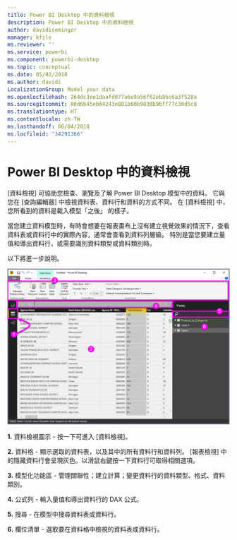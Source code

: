 ```yaml
---
title: Power BI Desktop 中的資料檢視
description: Power BI Desktop 中的資料檢視
author: davidiseminger
manager: kfile
ms.reviewer: ''
ms.service: powerbi
ms.component: powerbi-desktop
ms.topic: conceptual
ms.date: 05/02/2018
ms.author: davidi
LocalizationGroup: Model your data
ms.openlocfilehash: 264dc3ee1daafd077a6e9a56f62eb86c6a3f528a
ms.sourcegitcommit: 80d6b45eb84243e801b60b9038b9bff77c30d5c8
ms.translationtype: HT
ms.contentlocale: zh-TW
ms.lasthandoff: 06/04/2018
ms.locfileid: "34291366"
---
```

# <a name="data-view-in-power-bi-desktop"></a>Power BI Desktop 中的資料檢視
[資料檢視] 可協助您檢查、瀏覽及了解 Power BI Desktop 模型中的資料。 它與您在 [查詢編輯器] 中檢視資料表、資料行和資料的方式不同。 在 [資料檢視] 中，您所看到的資料是載入模型「之後」  的樣子。

當您建立資料模型時，有時會想要在報表畫布上沒有建立視覺效果的情況下，查看資料表或資料行中的實際內容，通常會查看到資料列層級。 特別是當您要建立量值和導出資料行，或需要識別資料類型或資料類別時。

以下將進一步說明。

![](media/desktop-data-view/dataview_fullscreen.png)

**1.** 資料檢視圖示 - 按一下可進入 [資料檢視]。

**2.** 資料格 - 顯示選取的資料表，以及其中的所有資料行和資料列。 [報表檢視] 中的隱藏資料行會呈現灰色。以滑鼠右鍵按一下資料行可取得相關選項。

**3.** 模型化功能區 - 管理關聯性；建立計算；變更資料行的資料類型、格式、資料類別。

**4.** 公式列 - 輸入量值和導出資料行的 DAX 公式。

**5.** 搜尋 - 在模型中搜尋資料表或資料行。

**6.** 欄位清單 - 選取要在資料格中檢視的資料表或資料行。

